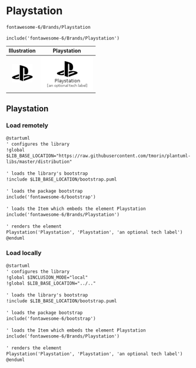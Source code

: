 # Playstation


```text
fontawesome-6/Brands/Playstation
```

```text
include('fontawesome-6/Brands/Playstation')
```



| Illustration | Playstation |
| :---: | :---: |
| ![illustration for Illustration](../../fontawesome-6/Brands/Playstation.png) | ![illustration for Playstation](../../fontawesome-6/Brands/Playstation.Local.png) |




## Playstation

### Load remotely
```plantuml
@startuml
' configures the library
!global $LIB_BASE_LOCATION="https://raw.githubusercontent.com/tmorin/plantuml-libs/master/distribution"

' loads the library's bootstrap
!include $LIB_BASE_LOCATION/bootstrap.puml

' loads the package bootstrap
include('fontawesome-6/bootstrap')

' loads the Item which embeds the element Playstation
include('fontawesome-6/Brands/Playstation')

' renders the element
Playstation('Playstation', 'Playstation', 'an optional tech label')
@enduml
```

### Load locally
```plantuml
@startuml
' configures the library
!global $INCLUSION_MODE="local"
!global $LIB_BASE_LOCATION="../.."

' loads the library's bootstrap
!include $LIB_BASE_LOCATION/bootstrap.puml

' loads the package bootstrap
include('fontawesome-6/bootstrap')

' loads the Item which embeds the element Playstation
include('fontawesome-6/Brands/Playstation')

' renders the element
Playstation('Playstation', 'Playstation', 'an optional tech label')
@enduml
```

